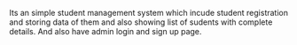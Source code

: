 Its an simple student management system which incude student registration and storing data of them and also showing list of sudents with complete details.
And also have admin login and sign up page.
